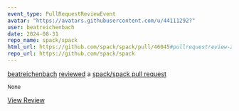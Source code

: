 ```yaml
---
event_type: PullRequestReviewEvent
avatar: "https://avatars.githubusercontent.com/u/44111292?"
user: beatreichenbach
date: 2024-08-31
repo_name: spack/spack
html_url: https://github.com/spack/spack/pull/46045#pullrequestreview-2274140670
repo_url: https://github.com/spack/spack
---
```


<a href='https://github.com/beatreichenbach' target='_blank'>beatreichenbach</a> <a href='https://github.com/spack/spack/pull/46045#pullrequestreview-2274140670' target='_blank'>reviewed</a> a <a href='https://github.com/spack/spack/pull/46045' target='_blank'>spack/spack pull request</a>

<small>None</small>

<a href='https://github.com/spack/spack/pull/46045#pullrequestreview-2274140670' target='_blank'>View Review</a>